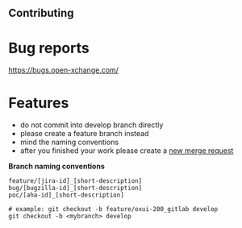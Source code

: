 Contributing
------------

# Bug reports

https://bugs.open-xchange.com/

# Features

- do not commit into develop branch directly
- please create a feature branch instead
- mind the naming conventions
- after you finished your work please create a [new merge request](https://gitlab.open-xchange.com/frontend/core/merge_requests/new)

**Branch naming conventions**

```
feature/[jira-id]_[short-description]
bug/[bugzilla-id]_[short-description]
poc/[aha-id]_[short-description]
```

```
# example: git checkout -b feature/oxui-200_gitlab develop
git checkout -b <mybranch> develop 
```

